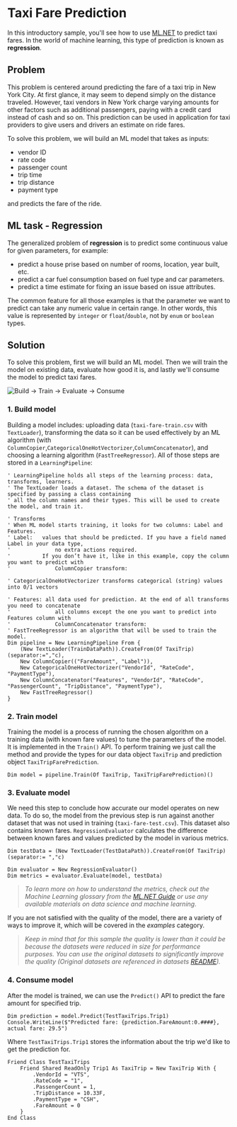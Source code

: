 # Taxi Fare Prediction
In this introductory sample, you'll see how to use [ML.NET](https://www.microsoft.com/net/learn/apps/machine-learning-and-ai/ml-dotnet) to predict taxi fares. In the world of machine learning, this type of prediction is known as **regression**.

## Problem
This problem is centered around predicting the fare of a taxi trip in New York City. At first glance, it may seem to depend simply on the distance traveled. However, taxi vendors in New York charge varying amounts for other factors such as additional passengers, paying with a credit card instead of cash and so on. This prediction can be used in application for taxi providers to give users and drivers an estimate on ride fares.

To solve this problem, we will build an ML model that takes as inputs: 
* vendor ID
* rate code
* passenger count
* trip time
* trip distance
* payment type

and predicts the fare of the ride.

## ML task - Regression
The generalized problem of **regression** is to predict some continuous value for given parameters, for example:
* predict a house prise based on number of rooms, location, year built, etc.
* predict a car fuel consumption based on fuel type and car parameters.
* predict a time estimate for fixing an issue based on issue attributes.

The common feature for all those examples is that the parameter we want to predict can take any numeric value in certain range. In other words, this value is represented by `integer` or `float`/`double`, not by `enum` or `boolean` types.

## Solution
To solve this problem, first we will build an ML model. Then we will train the model on existing data, evaluate how good it is, and lastly we'll consume the model to predict taxi fares.

![Build -> Train -> Evaluate -> Consume](https://github.com/dotnet/machinelearning-samples/raw/master/samples/getting-started/shared_content/modelpipeline.png)

### 1. Build model

Building a model includes: uploading data (`taxi-fare-train.csv` with `TextLoader`), transforming the data so it can be used effectively by an ML algorithm (with `ColumnCopier`,`CategoricalOneHotVectorizer`,`ColumnConcatenator`), and choosing a learning algorithm (`FastTreeRegressor`). All of those steps are stored in a `LearningPipeline`:
```VB
' LearningPipeline holds all steps of the learning process: data, transforms, learners.
' The TextLoader loads a dataset. The schema of the dataset is specified by passing a class containing
' all the column names and their types. This will be used to create the model, and train it.

' Transforms
' When ML model starts training, it looks for two columns: Label and Features.
' Label:   values that should be predicted. If you have a field named Label in your data type,
'              no extra actions required.
'          If you don’t have it, like in this example, copy the column you want to predict with
'              ColumnCopier transform:

' CategoricalOneHotVectorizer transforms categorical (string) values into 0/1 vectors

' Features: all data used for prediction. At the end of all transforms you need to concatenate
'              all columns except the one you want to predict into Features column with
'              ColumnConcatenator transform:       
' FastTreeRegressor is an algorithm that will be used to train the model.
Dim pipeline = New LearningPipeline From {
    (New TextLoader(TrainDataPath)).CreateFrom(Of TaxiTrip)(separator:=","c),
    New ColumnCopier(("FareAmount", "Label")),
    New CategoricalOneHotVectorizer("VendorId", "RateCode", "PaymentType"),
    New ColumnConcatenator("Features", "VendorId", "RateCode", "PassengerCount", "TripDistance", "PaymentType"),
    New FastTreeRegressor()
}
```
### 2. Train model
Training the model is a process of running the chosen algorithm on a training data (with known fare values) to tune the parameters of the model. It is implemented in the `Train()` API. To perform training we just call the method and provide the types for our data object `TaxiTrip` and  prediction object `TaxiTripFarePrediction`.
```VB
Dim model = pipeline.Train(Of TaxiTrip, TaxiTripFarePrediction)()
```
### 3. Evaluate model
We need this step to conclude how accurate our model operates on new data. To do so, the model from the previous step is run against another dataset that was not used in training (`taxi-fare-test.csv`). This dataset also contains known fares. `RegressionEvaluator` calculates the difference between known fares and values predicted by the model in various metrics.
```VB
Dim testData = (New TextLoader(TestDataPath)).CreateFrom(Of TaxiTrip)(separator:= ","c)

Dim evaluator = New RegressionEvaluator()
Dim metrics = evaluator.Evaluate(model, testData)
```
>*To learn more on how to understand the metrics, check out the Machine Learning glossary from the [ML.NET Guide](https://docs.microsoft.com/en-us/dotnet/machine-learning/) or use any available materials on data science and machine learning*.

If you are not satisfied with the quality of the model, there are a variety of ways to improve it, which will be covered in the *examples* category.

>*Keep in mind that for this sample the quality is lower than it could be because the datasets were reduced in size for performance purposes. You can use the original datasets to significantly improve the quality (Original datasets are referenced in datasets [README](../../../datasets/README.md)).*

### 4. Consume model
After the model is trained, we can use the `Predict()` API to predict the fare amount for specified trip. 

```VB
Dim prediction = model.Predict(TestTaxiTrips.Trip1)
Console.WriteLine($"Predicted fare: {prediction.FareAmount:0.####}, actual fare: 29.5")
```
Where `TestTaxiTrips.Trip1` stores the information about the trip we'd like to get the prediction for.

```VB
Friend Class TestTaxiTrips
    Friend Shared ReadOnly Trip1 As TaxiTrip = New TaxiTrip With {
        .VendorId = "VTS",
        .RateCode = "1",
        .PassengerCount = 1,
        .TripDistance = 10.33F,
        .PaymentType = "CSH",
        .FareAmount = 0
    }
End Class
```
